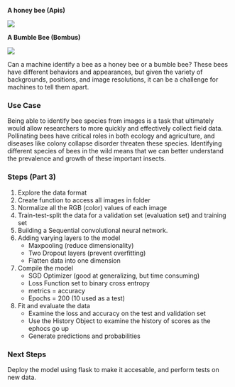 **A honey bee (Apis)**

![](https://upload.wikimedia.org/wikipedia/commons/thumb/3/32/Bee-apis.jpg/337px-Bee-apis.jpg)

**A Bumble Bee (Bombus)**

![](https://cdn6.picsart.com/6469671680.jpeg?c256x256)

Can a machine identify a bee as a honey bee or a bumble bee? These bees have different behaviors and appearances, but given the variety of backgrounds, positions, and image resolutions, it can be a challenge for machines to tell them apart.

### Use Case

Being able to identify bee species from images is a task that ultimately would allow researchers to more quickly and effectively collect field data. Pollinating bees have critical roles in both ecology and agriculture, and diseases like colony collapse disorder threaten these species. Identifying different species of bees in the wild means that we can better understand the prevalence and growth of these important insects.

### Steps (Part 3)

1. Explore the data format
2. Create function to access all images in folder
3. Normalize all the RGB (color) values of each image
4. Train-test-split the data for a validation set (evaluation set) and training set
5. Building a Sequential convolutional neural network.
6. Adding varying layers to the model
   - Maxpooling (reduce dimensionality)
   - Two Dropout layers (prevent overfitting)
   - Flatten data into one dimension
7. Compile the model
   - SGD Optimizer (good at generalizing, but time consuming)
   - Loss Function set to binary cross entropy
   - metrics = accuracy
   - Epochs = 200 (10 used as a test)
8. Fit and evaluate the data
   - Examine the loss and accuracy on the test and validation set
   - Use the History Object to examine the history of scores as the ephocs go up
   - Generate predictions and probabilities
   
### Next Steps

Deploy the model using flask to make it accesable, and perform tests on new data. 
